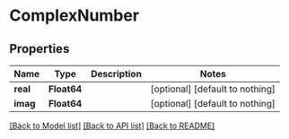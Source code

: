 # ComplexNumber

## Properties

Name | Type | Description | Notes
------------ | ------------- | ------------- | -------------
**real** | **Float64** |  | [optional] [default to nothing]
**imag** | **Float64** |  | [optional] [default to nothing]

[[Back to Model list]](../README.md#models) [[Back to API list]](../README.md#api-endpoints) [[Back to README]](../README.md)
